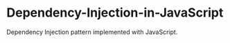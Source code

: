 Dependency-Injection-in-JavaScript
==================================

Dependency Injection pattern implemented with JavaScript.
